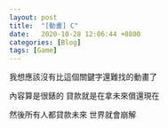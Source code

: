 ```yaml
---
layout: post
title:  "[動畫] C"
date:   2020-10-28 12:06:44 +0800
categories: [Blog]
tags: [Game]
---
```


我想應該沒有比這個關鍵字還難找的動畫了
 

內容算是很錶的 貸款就是在拿未來償還現在


然後所有人都貸款未來 世界就會崩解